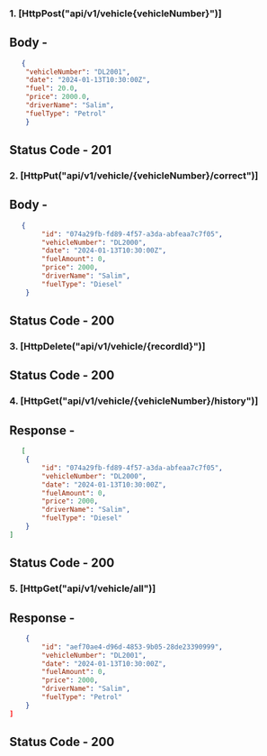 ### 1. [HttpPost("api/v1/vehicle{vehicleNumber}")]

## Body -
```json
   {
    "vehicleNumber": "DL2001",
    "date": "2024-01-13T10:30:00Z",
    "fuel": 20.0,
    "price": 2000.0,
    "driverName": "Salim",
    "fuelType": "Petrol"
    }
```
## Status Code - 201 

### 2. [HttpPut("api/v1/vehicle/{vehicleNumber}/correct")]

## Body -
```json
   {
        "id": "074a29fb-fd89-4f57-a3da-abfeaa7c7f05",
        "vehicleNumber": "DL2000",
        "date": "2024-01-13T10:30:00Z",
        "fuelAmount": 0,
        "price": 2000,
        "driverName": "Salim",
        "fuelType": "Diesel"
    }
```
##  Status Code - 200

### 3. [HttpDelete("api/v1/vehicle/{recordId}")]
##  Status Code - 200

### 4. [HttpGet("api/v1/vehicle/{vehicleNumber}/history")]

## Response -
```json
   [
    {
        "id": "074a29fb-fd89-4f57-a3da-abfeaa7c7f05",
        "vehicleNumber": "DL2000",
        "date": "2024-01-13T10:30:00Z",
        "fuelAmount": 0,
        "price": 2000,
        "driverName": "Salim",
        "fuelType": "Diesel"
    }
]
```
##  Status Code - 200

### 5. [HttpGet("api/v1/vehicle/all")]
## Response -
```json [
    {
        "id": "aef70ae4-d96d-4853-9b05-28de23390999",
        "vehicleNumber": "DL2001",
        "date": "2024-01-13T10:30:00Z",
        "fuelAmount": 0,
        "price": 2000,
        "driverName": "Salim",
        "fuelType": "Petrol"
    }
]
```
##  Status Code - 200



   
